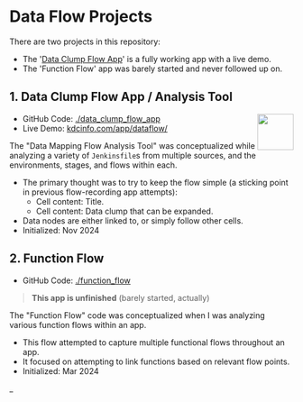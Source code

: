 # Data Flow Projects

There are two projects in this repository:

- The '[Data Clump Flow App](https://github.com/KDCinfo/dataflow/tree/main/data_clump_flow_app)' is a fully working app with a live demo.
- The 'Function Flow' app was barely started and never followed up on.

## 1. Data Clump Flow App / Analysis Tool

<img src="./data_clump_flow_app/images/icon128.png" align="right" width="64" height="64">

- GitHub Code: [./data_clump_flow_app](https://github.com/KDCinfo/dataflow/tree/main/data_clump_flow_app)
- Live Demo: [kdcinfo.com/app/dataflow/](https://kdcinfo.com/app/dataflow/)

The "Data Mapping Flow Analysis Tool" was conceptualized while analyzing a variety of `Jenkinsfile`s from multiple sources, and the environments, stages, and flows within each.

- The primary thought was to try to keep the flow simple (a sticking point in previous flow-recording app attempts):
  - Cell content: Title.
  - Cell content: Data clump that can be expanded.
- Data nodes are either linked to, or simply follow other cells.
- Initialized: Nov 2024

## 2. Function Flow

- GitHub Code: [./function_flow](https://github.com/KDCinfo/dataflow/tree/main/function_flow)

> **This app is unfinished** (barely started, actually)

The "Function Flow" code was conceptualized when I was analyzing various function flows within an app.

- This flow attempted to capture multiple functional flows throughout an app.
- It focused on attempting to link functions based on relevant flow points.
- Initialized: Mar 2024

_
